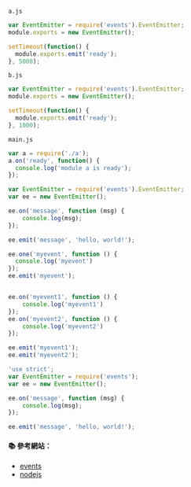 
`a.js`
```js
var EventEmitter = require('events').EventEmitter;
module.exports = new EventEmitter();

setTimeout(function() {
  module.exports.emit('ready');
}, 5000);
```

`b.js`
```js
var EventEmitter = require('events').EventEmitter;
module.exports = new EventEmitter();

setTimeout(function() {
  module.exports.emit('ready');
}, 1000);
```

`main.js`
```js
var a = require('./a');
a.on('ready', function() {
  console.log('module a is ready');
});
```

```js
var EventEmitter = require('events').EventEmitter;
var ee = new EventEmitter();

ee.on('message', function (msg) {
    console.log(msg);
});

ee.emit('message', 'hello, world!');

ee.one('myevent', function () {
  console.log('myevent')
});
ee.emit('myevent');


ee.on('myevent1', function () {
    console.log('myevent1')
});
ee.on('myevent2', function () {
    console.log('myevent2')
});

ee.emit('myevent1');
ee.emit('myevent2');

```

```js
'use strict';
var EventEmitter = require('events');
var ee = new EventEmitter();

ee.on('message', function (msg) {
    console.log(msg);
});

ee.emit('message', 'hello, world!');

```

#### :books: 參考網站：
- [events](https://nodejs.org/api/events.html)
- [nodejs](https://nodejs.org/api/all.html)

